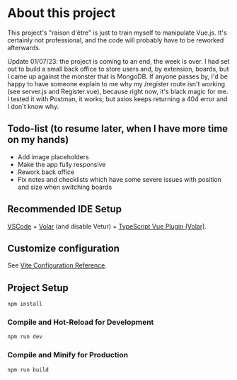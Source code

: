 # About this project

This project's "raison d'être" is just to train myself to manipulate Vue.js. It's certainly not professional, and the code will probably have to be reworked afterwards.

Update 01/07/23: the project is coming to an end, the week is over. I had set out to build a small back office to store users and, by extension, boards, but I came up against the monster that is MongoDB. If anyone passes by, I'd be happy to have someone explain to me why my /register route isn't working (see server.js and Register.vue), because right now, it's black magic for me. I tested it with Postman, it works; but axios keeps returning a 404 error and I don't know why.

## Todo-list (to resume later, when I have more time on my hands)

- Add image placeholders
- Make the app fully responsive
- Rework back office
- Fix notes and checklists which have some severe issues with position and size when switching boards

## Recommended IDE Setup

[VSCode](https://code.visualstudio.com/) + [Volar](https://marketplace.visualstudio.com/items?itemName=Vue.volar) (and disable Vetur) + [TypeScript Vue Plugin (Volar)](https://marketplace.visualstudio.com/items?itemName=Vue.vscode-typescript-vue-plugin).

## Customize configuration

See [Vite Configuration Reference](https://vitejs.dev/config/).

## Project Setup

```sh
npm install
```

### Compile and Hot-Reload for Development

```sh
npm run dev
```

### Compile and Minify for Production

```sh
npm run build
```
